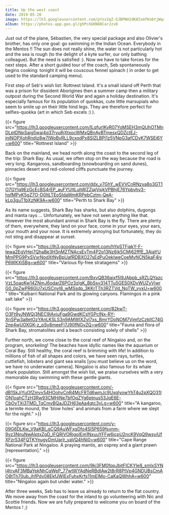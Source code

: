 ```yaml
---
title: Up the west coast
date: 2019-05-20
image: https://lh3.googleusercontent.com/pYzx2qZ-GJBPWU2dK8IxmfKo6tjWqccQkfBnkibjc_ZwppS1l6S2BzwVNZX51XSb1O8uQI3GyMP-ShF8qCir0c313IHurUU0T9e41AG_2fH9knLfLas-BGMbRfXeWjAdlo5WD_bZdI4=w600
album: https://photos.app.goo.gl/ghPcXGKN88CarJzv8
---
```


Just out of the plane, Sébastien, the very special package and also Olivier's brother, has only one goal: go swimming in the Indian Ocean. Everybody in the Mentos !! The sun does not really shine, the water is not particularly hot and the sea is rough (to the delight of a kyte surfer, our only bathing colleague). But the need is satisfied :). Now we have to take forces for the next steps. After a short guided tour of the coach, Seb spontaneously begins cooking: tonight it will be couscous fennel spinach ( in order to get used to the standard camping menu).

First step of Seb's wish list: Rottnest Island. It's a small island off Perth that was a prison for dissident Aborigines then a summer camp then a military outpost during the Second World War and again a holiday destination. It's especially famous for its population of quokkas, cute little marsupials who seem to smile up on their little hind legs. They are therefore perfect for selfies-quokka (art in which Seb excels :) ).

{{< figure src="https://lh3.googleusercontent.com/ILqfurIKvR07YoMSEH3mQUhOTMnDLptDNpSajg5wai4q37rvu8jXtxocWMxQBnAyBTmesxQDZctEJ-jniNOPXohRndjz8w7lWoBvRLL9cxodPx8SIZLBPi1z5VNpG3afCDvK7WSEi6Y=w600" title="Rottnest Island" >}}

Back on the mainland, we head north along the coast to the second leg of the trip: Shark Bay. As usual, we often stop on the way because the road is very long. Kangaroos, sandboarding (snowboarding on sand dunes), pinnacles desert and red-colored cliffs punctuate the journey.

{{< figure src="https://lh3.googleusercontent.com/ddx_v7GhY_wEVVCnRNzya8o3GT1O7GYIq9EzGcEcBS4rEP_auFYUItLuhWZZjajVsjkVPBhjE76Ypbvhv3-hsfMPvK5gZ7O-D0ItLTEoSIdaWmKRPebCztm-QeA-kLp3guT1bXzNK9A=w600" title="Perth to Shark Bay" >}}

As its name suggests, Shark Bay has sharks, but also dolphins, dugongs and manta rays ... Unfortunately, we have not seen anything like that. However the most abundant animal in Shark Bay is the fly. There are plenty of them, everywhere, they land on your face, come in your eyes, your ears, your mouth and your nose. It is extremely annoying but fortunately, they do not sting and disappear at sunset.

{{< figure src="https://lh3.googleusercontent.com/hYpSTFjakY-F-Iewa2EgVHei7QhaBe3H3nMZTNAcsEvTm4P2p13Nz6ik5CMj62fffE_3AiaYUMmPPG9PxSVxrNodXtNyBpUafRDBXO27sEdPuOekIweCoeMvNCN5kaF4iyP6WKXi5Bg=w600" title="Various fly-free stratagems" >}}


{{< figure src="https://lh3.googleusercontent.com/BxvQB36aixf5l9JAbpb_sRZLQYazcVzL5oaoKw14ZNmJ6odarZ6POz3zlgK_BbSsv314TTu5GES0XDvWUZyVjwrG0_0pZwPR6GU7xUSCnyI8_wMSsdp_3KKrTTh3RZTVd_NoTW_vyxU=w600" title="Kalbarri National Park and its glowing canyons. Flamingos in a pink salt lake" >}}

{{< figure src="https://lh3.googleusercontent.com/82kwT-O3Ft9yJNWQj3NEC9lAxjuFga9GwdKCsYGPclNx-RY-XnSPw3a8etOzYAnLKSLS3n9AMWIXZvl7xs_BmrYDoNOM7VjmfzCzklIC74G2ne4wUOXGK-z_pSy8meeFi7J90fNGvZQ=w600" title="Fauna and flora of Shark Bay, stromatolites and a beach consisting solely of shells" >}}

Further north, we come close to the coral reef of Ningaloo and, on the program, snorkeling! The beaches have idyllic names like the aquarium or Coral Bay. Still healthy, the coral reef is brimming with life! In addition to millions of fish of all shapes and colors, we have seen rays, turtles, cuttlefish, lobsters and giant sea snails [you must believe us on the word, we have no underwater camera]. Ningaloo is also famous for its whale shark population. Still amongst the wish list, we praise ourselves with a very memorable day swimming with these gentle giants.

{{< figure src="https://lh3.googleusercontent.com/-dB1SkJjYuOfZmvv54HOohyCnR4McFRTd6wmJc9UxqIyowYhT4u2pXQO31ION1oahCTzH3Rw93CMHiNe7bfOqZYg6ptnus53JqE6E-CbOvTXi3TMD_TqCmvBQaJDZH63eAa4qtc3yLg=w600" title="A kangaroo, a termite mound, the 'blow holes' and animals from a farm where we slept for the night." >}}

{{< figure src="https://lh3.googleusercontent.com/y-09G6DLKw_V9aKBI_gCQ9AuWFxgDfo4SI5P659fsvnm-9vz3NnuNwAIptxZgD_IFQRlVORjgoIEm1NxuuYFFw6icpU2ncK9VqQ9wsyiUfXFzrS34FQTKYnugyDmUarlr_yaVQ4hNi0=w600" title="Cape Range National Park at Ningaloo. A praying mantis, an osprey and a giant prawn [representation]." >}}

{{< figure src="https://lh3.googleusercontent.com/9ki3FM0fqoJbjtFlCKYIe8_smIxSYNl4trvAF3MBaYekNhCqWeP_77wtWYAdNeRBdIAw2t8rR8PtVp4GNDUBsCmAO8tTh70ub_ihfPdv08EkfJWIExFuhxKrfs11mElMo-CaKaQWhhA=w600" title="Ningaloo again but under water." >}}

After three weeks, Seb has to leave us already to return to the flat country. We move away from the coast for the inland to go volunteering with Nic and Scottie friends. Now we are fully prepared to welcome you on board of the Mentos ! ;)
